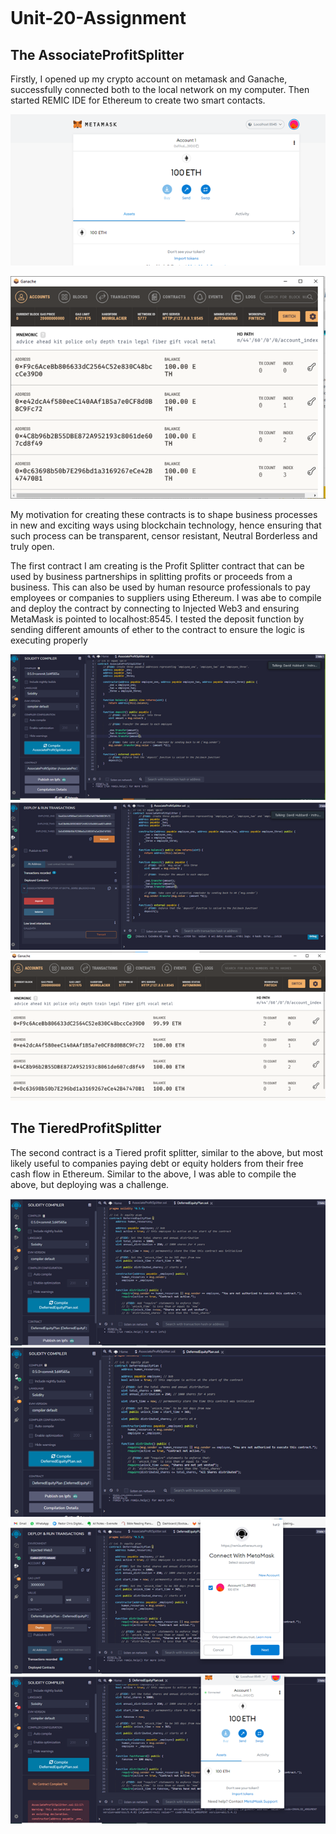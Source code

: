 ```python
```
# Unit-20-Assignment
## The AssociateProfitSplitter
Firstly, I opened up my crypto account on metamask and Ganache, successfully connected both to the local network on my computer. 
Then started REMIC IDE for Ethereum to create two smart contacts. 

![picture](screenshot/metamask.png)

![picture](screenshot/ganache.png)


My motivation for creating these contracts is to shape business processes in new and exciting ways using blockchain technology, hence ensuring that such process can be transparent, censor resistant, Neutral Borderless and truly open.

The first contract I am creating is the Profit Splitter contract that can be used by business partnerships in splitting profits or proceeds from a business. This can also be used by human resource professionals to pay employees or companies to suppliers using Ethereum. I was abe to compile and deploy the contract by connecting to Injected Web3 and ensuring MetaMask is pointed to localhost:8545.  I tested the deposit function by sending different amounts of ether to the contract to ensure the logic is executing properly

![picture](screenshot/pic1a.png)
![picture](screenshot/pic1b.png)
![picture](screenshot/pic1c.png)


## The TieredProfitSplitter
The second contract is a Tiered profit splitter, similar to the above, but most likely useful to companies paying debt or equity holders from their free cash flow in Ethereum. Similar to the above, I was able to compile the above, but deploying was a challenge. 

![picture](screenshot/pic1.png)
![picture](screenshot/pic3.png)
![picture](screenshot/pic4.png)
![picture](screenshot/pic5.png)